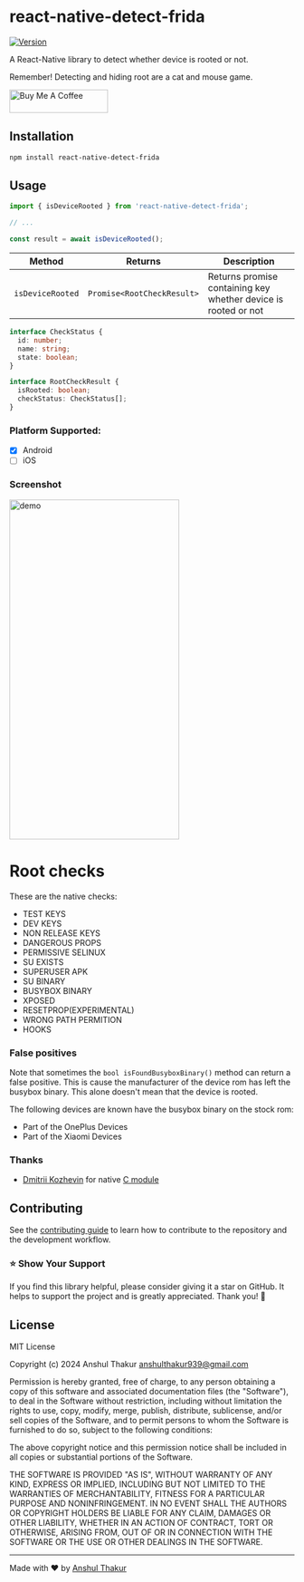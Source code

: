 # react-native-detect-frida

[![Version](https://img.shields.io/npm/v/react-native-detect-frida)](https://www.npmjs.com/package/react-native-detect-frida)

A React-Native library to detect whether device is rooted or not.

Remember! Detecting and hiding root are a cat and mouse game.

<a href="https://www.buymeacoffee.com/anshulthakur" target="_blank"><img src="https://cdn.buymeacoffee.com/buttons/default-orange.png" alt="Buy Me A Coffee" height="41" width="174"></a>

## Installation

```sh
npm install react-native-detect-frida
```

## Usage

```js
import { isDeviceRooted } from 'react-native-detect-frida';

// ...

const result = await isDeviceRooted();
```

| Method           | Returns                    | Description                                                    |
| ---------------- | -------------------------- | -------------------------------------------------------------- |
| `isDeviceRooted` | `Promise<RootCheckResult>` | Returns promise containing key whether device is rooted or not |


```ts
interface CheckStatus {
  id: number;
  name: string;
  state: boolean;
}

interface RootCheckResult {
  isRooted: boolean;
  checkStatus: CheckStatus[];
}
```

### Platform Supported:

- [x] Android
- [ ] iOS

### Screenshot

<img src="https://raw.githubusercontent.com/imanshul/react-native-detect-frida/main/apk/app.png" width="300" height="600" alt="demo" />


# Root checks

These are the native checks:

- TEST KEYS
- DEV KEYS
- NON RELEASE KEYS
- DANGEROUS PROPS
- PERMISSIVE SELINUX
- SU EXISTS
- SUPERUSER APK
- SU BINARY
- BUSYBOX BINARY
- XPOSED
- RESETPROP(EXPERIMENTAL)
- WRONG PATH PERMITION
- HOOKS

### False positives

Note that sometimes the `bool isFoundBusyboxBinary()` method can return a false positive.
This is cause the manufacturer of the device rom has left the busybox binary.
This alone doesn't mean that the device is rooted.

The following devices are known have the busybox binary on the stock rom:

- Part of the OnePlus Devices
- Part of the Xiaomi Devices

### Thanks

- [Dmitrii Kozhevin](mailto://kozhevin.dima@gmail.com) for native [C module](https://github.com/DimaKoz/meat-grinder)

## Contributing

See the [contributing guide](CONTRIBUTING.md) to learn how to contribute to the repository and the development workflow.

### ⭐️ Show Your Support

If you find this library helpful, please consider giving it a star on GitHub. It helps to support the project and is greatly appreciated. Thank you! 🌟

## License

MIT License

Copyright (c) 2024 Anshul Thakur <anshulthakur939@gmail.com>

Permission is hereby granted, free of charge, to any person obtaining a copy
of this software and associated documentation files (the "Software"), to deal
in the Software without restriction, including without limitation the rights
to use, copy, modify, merge, publish, distribute, sublicense, and/or sell
copies of the Software, and to permit persons to whom the Software is
furnished to do so, subject to the following conditions:

The above copyright notice and this permission notice shall be included in all
copies or substantial portions of the Software.

THE SOFTWARE IS PROVIDED "AS IS", WITHOUT WARRANTY OF ANY KIND, EXPRESS OR
IMPLIED, INCLUDING BUT NOT LIMITED TO THE WARRANTIES OF MERCHANTABILITY,
FITNESS FOR A PARTICULAR PURPOSE AND NONINFRINGEMENT. IN NO EVENT SHALL THE
AUTHORS OR COPYRIGHT HOLDERS BE LIABLE FOR ANY CLAIM, DAMAGES OR OTHER
LIABILITY, WHETHER IN AN ACTION OF CONTRACT, TORT OR OTHERWISE, ARISING FROM,
OUT OF OR IN CONNECTION WITH THE SOFTWARE OR THE USE OR OTHER DEALINGS IN THE
SOFTWARE.

---

Made with :heart: by [Anshul Thakur](https://in.linkedin.com/in/anshul-thakur)
